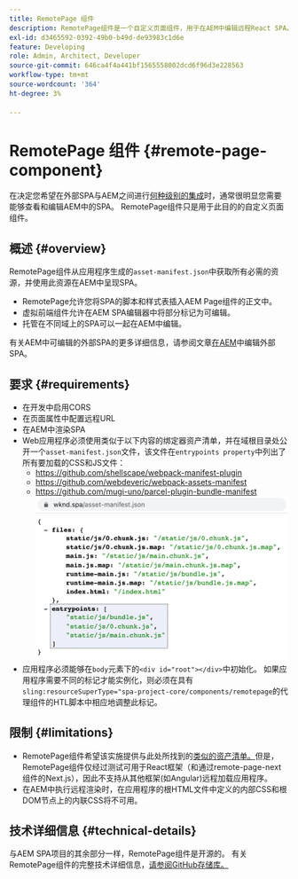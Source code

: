 ```yaml
---
title: RemotePage 组件
description: RemotePage组件是一个自定义页面组件，用于在AEM中编辑远程React SPA。
exl-id: d3465592-0392-49b0-b49d-de93983c1d6e
feature: Developing
role: Admin, Architect, Developer
source-git-commit: 646ca4f4a441bf1565558002dcd6f96d3e228563
workflow-type: tm+mt
source-wordcount: '364'
ht-degree: 3%

---
```


# RemotePage 组件 {#remote-page-component}

在决定您希望在外部SPA与AEM之间进行[何种级别的集成](/help/implementing/developing/headful-headless.md)时，通常很明显您需要能够查看和编辑AEM中的SPA。 RemotePage组件只是用于此目的的自定义页面组件。

## 概述 {#overview}

RemotePage组件从应用程序生成的`asset-manifest.json`中获取所有必需的资源，并使用此资源在AEM中呈现SPA。

* RemotePage允许您将SPA的脚本和样式表插入AEM Page组件的正文中。
* 虚拟前端组件允许在AEM SPA编辑器中将部分标记为可编辑。
* 托管在不同域上的SPA可以一起在AEM中编辑。

有关AEM中可编辑的外部SPA的更多详细信息，请参阅文章[在AEM](editing-external-spa.md)中编辑外部SPA。

## 要求 {#requirements}

* 在开发中启用CORS
* 在页面属性中配置远程URL
* 在AEM中渲染SPA
* Web应用程序必须使用类似于以下内容的绑定器资产清单，并在域根目录处公开一个`asset-manifest.json`文件，该文件在`entrypoints property`中列出了所有要加载的CSS和JS文件：
   * https://github.com/shellscape/webpack-manifest-plugin
   * https://github.com/webdeveric/webpack-assets-manifest
   * https://github.com/mugi-uno/parcel-plugin-bundle-manifest
     ![entrypoints属性示例](assets/asset-manifest-entrypoints.png)
* 应用程序必须能够在`body`元素下的`<div id="root"></div>`中初始化。 如果应用程序需要不同的标记才能实例化，则必须在具有`sling:resourceSuperType="spa-project-core/components/remotepage`的代理组件的HTL脚本中相应地调整此标记。

## 限制 {#limitations}

* RemotePage组件希望该实施提供与此处所找到的[类似的资产清单。](https://github.com/shellscape/webpack-manifest-plugin)但是，RemotePage组件仅经过测试可用于React框架（和通过remote-page-next组件的Next.js），因此不支持从其他框架(如Angular)远程加载应用程序。
* 在AEM中执行远程渲染时，在应用程序的根HTML文件中定义的内部CSS和根DOM节点上的内联CSS将不可用。

## 技术详细信息 {#technical-details}

与AEM SPA项目的其余部分一样，RemotePage组件是开源的。 有关RemotePage组件的完整技术详细信息，[请参阅GitHub存储库。](https://github.com/adobe/aem-spa-project-core/tree/master/ui.apps/src/main/content/jcr_root/apps/spa-project-core/components/remotepage)
